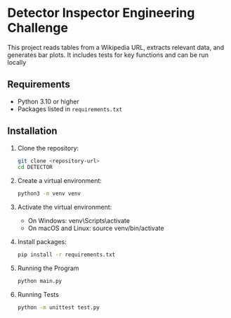 # Detector Inspector Engineering Challenge

This project reads tables from a Wikipedia URL, extracts relevant data, and generates bar plots. It includes tests for key functions and can be run locally

## Requirements

- Python 3.10 or higher
- Packages listed in `requirements.txt`

## Installation

1. Clone the repository:
   ```bash
   git clone <repository-url>
   cd DETECTOR
2. Create a virtual environment:
    ```bash
    python3 -m venv venv

3. Activate the virtual environment:
    + On Windows: venv\Scripts\activate
    + On macOS and Linux: source venv/bin/activate

4. Install packages:
    ```bash
    pip install -r requirements.txt

5. Running the Program
    ```bash
    python main.py

6. Running Tests
    ```bash
    python -m unittest test.py